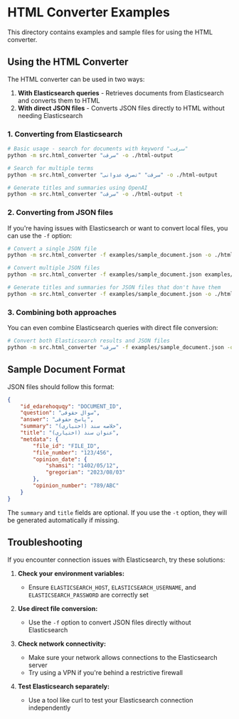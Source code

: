 # HTML Converter Examples

This directory contains examples and sample files for using the HTML converter.

## Using the HTML Converter

The HTML converter can be used in two ways:

1. **With Elasticsearch queries** - Retrieves documents from Elasticsearch and converts them to HTML
2. **With direct JSON files** - Converts JSON files directly to HTML without needing Elasticsearch

### 1. Converting from Elasticsearch

```bash
# Basic usage - search for documents with keyword "سرقت"
python -m src.html_converter "سرقت" -o ./html-output

# Search for multiple terms
python -m src.html_converter "سرقت" "تصرف عدوانی" -o ./html-output

# Generate titles and summaries using OpenAI
python -m src.html_converter "سرقت" -o ./html-output -t
```

### 2. Converting from JSON files

If you're having issues with Elasticsearch or want to convert local files, you can use the `-f` option:

```bash
# Convert a single JSON file
python -m src.html_converter -f examples/sample_document.json -o ./html-output

# Convert multiple JSON files
python -m src.html_converter -f examples/sample_document.json examples/another_document.json -o ./html-output

# Generate titles and summaries for JSON files that don't have them
python -m src.html_converter -f examples/sample_document.json -o ./html-output -t
```

### 3. Combining both approaches

You can even combine Elasticsearch queries with direct file conversion:

```bash
# Convert both Elasticsearch results and JSON files
python -m src.html_converter "سرقت" -f examples/sample_document.json -o ./html-output
```

## Sample Document Format

JSON files should follow this format:

```json
{
    "id_edarehoquqy": "DOCUMENT_ID",
    "question": "سوال حقوقی",
    "answer": "پاسخ حقوقی",
    "summary": "خلاصه سند (اختیاری)",
    "title": "عنوان سند (اختیاری)",
    "metdata": {
        "file_id": "FILE_ID",
        "file_number": "123/456",
        "opinion_date": {
            "shamsi": "1402/05/12",
            "gregorian": "2023/08/03"
        },
        "opinion_number": "789/ABC"
    }
}
```

The `summary` and `title` fields are optional. If you use the `-t` option, they will be generated automatically if missing.

## Troubleshooting

If you encounter connection issues with Elasticsearch, try these solutions:

1. **Check your environment variables:**
   - Ensure `ELASTICSEARCH_HOST`, `ELASTICSEARCH_USERNAME`, and `ELASTICSEARCH_PASSWORD` are correctly set

2. **Use direct file conversion:**
   - Use the `-f` option to convert JSON files directly without Elasticsearch

3. **Check network connectivity:**
   - Make sure your network allows connections to the Elasticsearch server
   - Try using a VPN if you're behind a restrictive firewall

4. **Test Elasticsearch separately:**
   - Use a tool like curl to test your Elasticsearch connection independently 